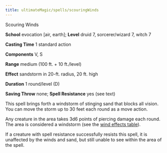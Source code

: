 ```yaml
---
title: ultimateMagic/spells/scouringWinds
---
```

Scouring Winds

**School** evocation [air, earth]; **Level** druid 7, sorcerer/wizard 7, witch 7

**Casting Time** 1 standard action

**Components** V, S

**Range** medium (100 ft. + 10 ft./level)

**Effect** sandstorm in 20-ft. radius, 20 ft. high

**Duration** 1 round/level (D)

**Saving Throw** none; **Spell Resistance** yes (see text)

This spell brings forth a windstorm of stinging sand that blocks all vision. You can move the storm up to 30 feet each round as a move action.

Any creature in the area takes 3d6 points of piercing damage each round. The area is considered a windstorm (see the [wind effects table](../environment#_table-13-10-wind-effects)).

If a creature with spell resistance successfully resists this spell, it is unaffected by the winds and sand, but still unable to see within the area of the spell.

